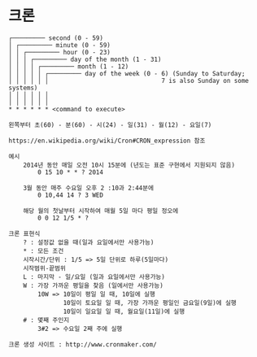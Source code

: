 # 크론
    ┌───────── second (0 - 59)
    │ ┌───────── minute (0 - 59)
    │ │ ┌───────── hour (0 - 23)
    │ │ │ ┌───────── day of the month (1 - 31)
    │ │ │ │ ┌───────── month (1 - 12)
    │ │ │ │ │ ┌───────── day of the week (0 - 6) (Sunday to Saturday;
    │ │ │ │ │ │                               7 is also Sunday on some systems)
    │ │ │ │ │ │
    │ │ │ │ │ │
    * * * * * * <command to execute> 
 
    왼쪽부터 초(60) - 분(60) - 시(24) - 일(31) - 월(12) - 요일(7)

    https://en.wikipedia.org/wiki/Cron#CRON_expression 참조

    예시
        2014년 동안 매일 오전 10시 15분에 (년도는 표준 구현에서 지원되지 않음)
            0 15 10 * * ? 2014
            
        3월 동안 매주 수요일 오후 2 :10과 2:44분에
            0 10,44 14 ? 3 WED

        해당 월의 첫날부터 시작하여 매월 5일 마다 평일 정오에
            0 0 12 1/5 * ?
    
    크론 표현식
        ? : 설정값 없을 때(일과 요일에서만 사용가능)
        * : 모든 조건
        시작시간/단위 : 1/5 => 5일 단위로 하루(5일마다)
        시작범위-끝범위
        L : 마지막 - 일/요일 (일과 요일에서만 사용가능)
        W : 가장 가까운 평일을 찾음 (일에서만 사용가능)
            10W => 10일이 평일 일 때, 10일에 실행
                   10일이 토요일 일 때, 가장 가까운 평일인 금요일(9일)에 실행
                   10일이 일요일 일 때, 월요일(11일)에 실행
        # : 몇째 주인지
            3#2 => 수요일 2째 주에 실행

    크론 생성 사이트 : http://www.cronmaker.com/
